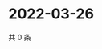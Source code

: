 # 2022-03-26

共 0 条

<!-- BEGIN WEIBO -->
<!-- 最后更新时间 Sat Mar 26 2022 15:14:20 GMT+0800 (China Standard Time) -->

<!-- END WEIBO -->
